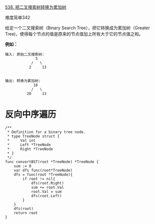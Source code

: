 [538. 把二叉搜索树转换为累加树](https://leetcode-cn.com/problems/convert-bst-to-greater-tree/)

难度简单342

给定一个二叉搜索树（Binary Search Tree），把它转换成为累加树（Greater Tree)，使得每个节点的值是原来的节点值加上所有大于它的节点值之和。

**例如：**

```golang
输入: 原始二叉搜索树:
              5
            /   \
           2     13


输出: 转换为累加树:
             18
            /   \
          20     13
```

# 反向中序遍历

```golang
/**
 * Definition for a binary tree node.
 * type TreeNode struct {
 *     Val int
 *     Left *TreeNode
 *     Right *TreeNode
 * }
 */
func convertBST(root *TreeNode) *TreeNode {
    sum := 0
    var dfs func(root*TreeNode)
    dfs = func(root *TreeNode){
        if root != nil{
            dfs(root.Right)
            sum += root.Val
            root.Val = sum
            dfs(root.Left)
        }
    }
    dfs(root)
    return root
}
```